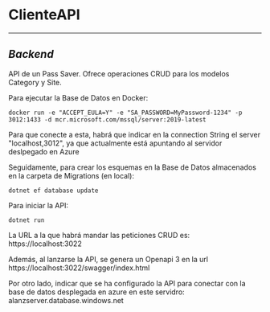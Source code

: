 # ClienteAPI
***
## _Backend_

API de un Pass Saver. Ofrece operaciones CRUD para los modelos Category y Site.

Para ejecutar la Base de Datos en Docker:
```
docker run -e "ACCEPT_EULA=Y" -e "SA_PASSWORD=MyPassword-1234" -p 3012:1433 -d mcr.microsoft.com/mssql/server:2019-latest
```
Para que conecte a esta, habrá que indicar en la connection String el server "localhost,3012", ya que actualmente está apuntando al servidor deslpegado en Azure



Seguidamente, para crear los esquemas en la Base de Datos almacenados en la carpeta de Migrations (en local):
```
dotnet ef database update
```


Para iniciar la API:
```
dotnet run
```
La URL a la que habrá mandar las peticiones CRUD es: https://localhost:3022

Además, al lanzarse la API, se genera un Openapi 3 en la url https://localhost:3022/swagger/index.html

Por otro lado, indicar que se ha configurado la API para conectar con la base de datos desplegada en azure en este servidro: alanzserver.database.windows.net
